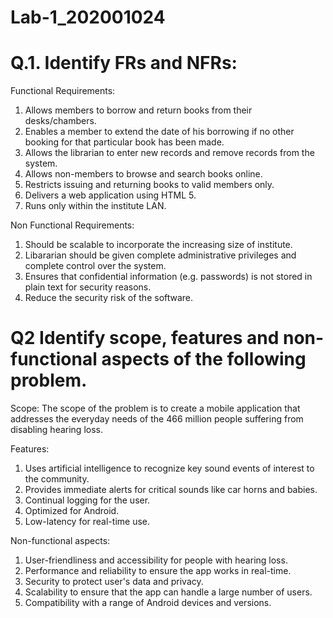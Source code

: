 # Lab-1_202001024

# Q.1. Identify FRs and NFRs:

Functional Requirements:
1. Allows members to borrow and return books from their desks/chambers.
2. Enables a member to extend the date of his borrowing if no other booking for that particular book has been made.
3. Allows the librarian to enter new records and remove records from the system.
4. Allows non-members to browse and search books online.
5. Restricts issuing and returning books to valid members only.
6. Delivers a web application using HTML 5.
7. Runs only within the institute LAN.

Non Functional Requirements:
1. Should be scalable to incorporate the increasing size of institute.
2. Libararian should be given complete administrative privileges and complete control over the system.
3. Ensures that confidential information (e.g. passwords) is not stored in plain text for security reasons.
4. Reduce the security risk of the software.

# Q2 Identify scope, features and non-functional aspects of the following problem.

Scope:
The scope of the problem is to create a mobile application that addresses the everyday needs of the 466 million people suffering from disabling hearing loss.

Features:
1. Uses artificial intelligence to recognize key sound events of interest to the community.
2. Provides immediate alerts for critical sounds like car horns and babies.
3. Continual logging for the user.
4. Optimized for Android.
5. Low-latency for real-time use.

Non-functional aspects:
1. User-friendliness and accessibility for people with hearing loss.
2. Performance and reliability to ensure the app works in real-time.
3. Security to protect user's data and privacy.
4. Scalability to ensure that the app can handle a large number of users.
5. Compatibility with a range of Android devices and versions.
